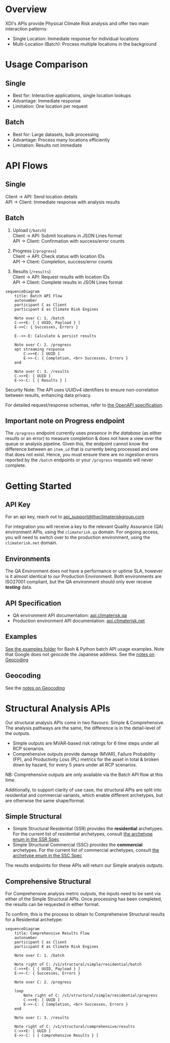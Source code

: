 # Overview

XDI's APIs provide Physical Climate Risk analysis and offer two main interaction patterns:

- Single Location: Immediate response for individual locations
- Multi-Location (Batch): Process multiple locations in the background

# Usage Comparison

## Single

- Best for: Interactive applications, single location lookups
- Advantage: Immediate response
- Limitation: One location per request

## Batch

- Best for: Large datasets, bulk processing
- Advantage: Process many locations efficiently
- Limitation: Results not immediate

# API Flows

## Single

Client -> API: Send location details  
API -> Client: Immediate response with analysis results

## Batch

1. Upload (`/batch`)  
	Client -> API: Submit locations in JSON Lines format  
	API -> Client: Confirmation with success/error counts

2. Progress (`/progress`)  
	Client -> API: Check status with location IDs  
	API -> Client: Completion, success/error counts

3. Results (`/results`)  
	Client -> API: Request results with location IDs  
	API -> Client: Complete results in JSON Lines format

```mermaid
sequenceDiagram
	title: Batch API Flow
	autonumber
	participant C as Client
	participant E as Climate Risk Engines

	Note over C: 1. /batch
	C->>+E: [ { UUID, Payload } ]
	E->>C: { Successes, Errors }

	E-->>-E: Calculate & persist results

	Note over C: 2. /progress
	opt streaming response
		C->>+E: [ UUID ]
		E->>-C: { Completion, <br> Successes, Errors }
	end

	Note over C: 3. /results
	C->>+E: [ UUID ]
	E->>-C: [ { Results } ]
```


Security Note: The API uses UUIDv4 identifiers to ensure non-correlation between results, enhancing data privacy.

For detailed request/response schemas, refer to [the OpenAPI specification](https://api.climaterisk.net/).

## Important note on Progress endpoint

The `/progress` endpoint currently uses *presence in the database* (as either results or an error) to measure completion & does not have a view over the queue or analysis pipeline. Given this, the endpoint cannot know the difference between an `item_id` that is currently being processed and one that does not exist. Hence, you must ensure there are no ingestion errors reported by the `/batch` endpoints or your `/progress` requests will never complete.

# Getting Started
## API Key
For an api key, reach out to api_support@theclimateriskgroup.com

For integration you will receive a key to the relevant Quality Assurance (QA) environment APIs, using the `climaterisk.qa` domain. For ongoing access, you will need to switch over to the production environment, using the `climaterisk.net` domain.

## Environments
The QA Environment does not have a performance or uptime SLA, however is it almost identical to our Production Environment. Both environments are ISO27001 compliant, but the QA environment should only ever receive ***testing*** data.


## API Specification
- QA environment API documentation: [api.climaterisk.qa](https://api.climaterisk.qa/)
- Production environment API documentation: [api.climaterisk.net](https://api.climaterisk.net/)

## Examples
[See the examples folder](/examples/) for Bash & Python batch API usage examples. Note that Google does not geocode the Japanese address. See the [notes on Geocoding](/GEOCODING.md)

## Geocoding
See the [notes on Geocoding](/GEOCODING.md)

# Structural Analysis APIs

Our structural analysis APIs come in two flavours: Simple & Comprehensive. The analysis pathways are the same, the difference is in the detail-level of the outputs.
- Simple outputs are MVAR-based risk ratings for 6 time steps under all RCP scenarios.
- Comprehensive outputs provide damage (MVAR), Failure Probability (FP), and Productivity Loss (PL) metrics for the asset in total & broken down by hazard, for every 5 years under all RCP scenarios.

NB: Comprehensive outputs are only available via the Batch API flow at this time.

Additionally, to support clarity of use case, the structural APIs are split into residential and commercial variants, which enable different archetypes, but are otherwise the same shape/format.

## Simple Structural

- Simple Structural Residential (SSR) provides the **residential** archetypes. For the current list of residential archetypes, consult [the archetype enum in the SSR Spec](https://api.climaterisk.qa/index.html#operation/apis_simple_residential)
- Simple Structural Commercial (SSC) provides the **commercial** archetypes. For the current list of commercial archetypes, consult [the archetype enum in the SSC Spec](https://api.climaterisk.qa/index.html#operation/apis_simple_commercial)

The results endpoints for these APIs will return our Simple analysis outputs.

## Comprehensive Structural

For Comprehensive analysis metric outputs, the inputs need to be sent via either of the Simple Structural APIs. Once processing has been completed, the results can be requested in either format.

To confirm, this is the process to obtain to Comprehensive Structural results for a Residential archetype:
```mermaid
sequenceDiagram
	title: Comprehensive Results Flow
	autonumber
	participant C as Client
	participant E as Climate Risk Engines

	Note over C: 1. /batch

	Note right of C: /v1/structural/simple/residential/batch
	C->>+E: [ { UUID, Payload } ]
	E->>-C: { Successes, Errors }

	Note over C: 2. /progress

	loop
		Note right of C: /v1/structural/simple/residential/progress
		C->>+E: [ UUID ]
		E->>-C: { Completion, <br> Successes, Errors }
	end

	Note over C: 3. /results

	Note right of C: /v1/structural/comprehensive/results
	C->>+E: [ UUID ]
	E->>-C: [ { Comprehensive Results } ]
```
